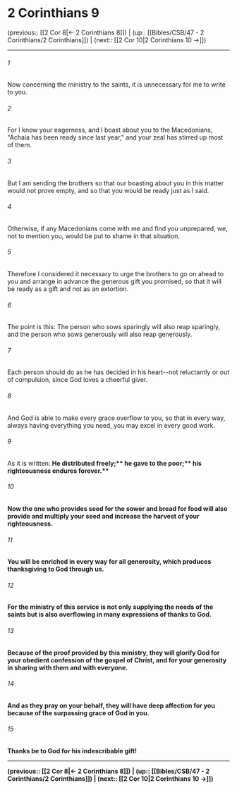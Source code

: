 # 2 Corinthians 9

(previous:: [[2 Cor 8|← 2 Corinthians 8]]) | (up:: [[Bibles/CSB/47 - 2 Corinthians/2 Corinthians]]) | (next:: [[2 Cor 10|2 Corinthians 10 →]])

***


###### 1 
Now concerning the ministry to the saints, it is unnecessary for me to write to you. 

###### 2 
For I know your eagerness, and I boast about you to the Macedonians, "Achaia has been ready since last year," and your zeal has stirred up most of them. 

###### 3 
But I am sending the brothers so that our boasting about you in this matter would not prove empty, and so that you would be ready just as I said. 

###### 4 
Otherwise, if any Macedonians come with me and find you unprepared, we, not to mention you, would be put to shame in that situation. 

###### 5 
Therefore I considered it necessary to urge the brothers to go on ahead to you and arrange in advance the generous gift you promised, so that it will be ready as a gift and not as an extortion. 

###### 6 
The point is this: The person who sows sparingly will also reap sparingly, and the person who sows generously will also reap generously. 

###### 7 
Each person should do as he has decided in his heart--not reluctantly or out of compulsion, since God loves a cheerful giver. 

###### 8 
And God is able to make every grace overflow to you, so that in every way, always having everything you need, you may excel in every good work. 

###### 9 
As it is written: <b class="quote">He distributed freely;** <b class="quote">he gave to the poor;** <b class="quote">his righteousness endures forever.** 

###### 10 
Now the one who provides seed for the sower and bread for food will also provide and multiply your seed and increase the harvest of your righteousness. 

###### 11 
You will be enriched in every way for all generosity, which produces thanksgiving to God through us. 

###### 12 
For the ministry of this service is not only supplying the needs of the saints but is also overflowing in many expressions of thanks to God. 

###### 13 
Because of the proof provided by this ministry, they will glorify God for your obedient confession of the gospel of Christ, and for your generosity in sharing with them and with everyone. 

###### 14 
And as they pray on your behalf, they will have deep affection for you because of the surpassing grace of God in you. 

###### 15 
Thanks be to God for his indescribable gift!

***

(previous:: [[2 Cor 8|← 2 Corinthians 8]]) | (up:: [[Bibles/CSB/47 - 2 Corinthians/2 Corinthians]]) | (next:: [[2 Cor 10|2 Corinthians 10 →]])
